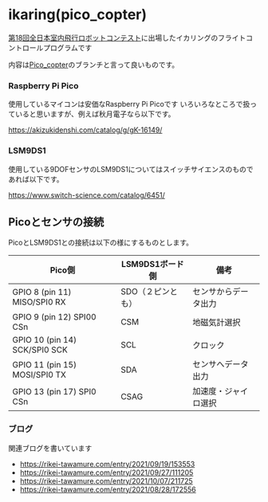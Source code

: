# ikaring(pico_copter)

[第18回全日本室内飛行ロボットコンテスト](http://indoor-flight.com/)に出場したイカリングのフライトコントロールプログラムです

内容は[Pico_copter](https://github.com/kouhei1970/pico_copter)のブランチと言って良いものです。

### Raspberry Pi Pico
使用しているマイコンは安価なRaspberry Pi Picoです
いろいろなところで扱っていると思いますが、例えば秋月電子なら以下です。

https://akizukidenshi.com/catalog/g/gK-16149/

### LSM9DS1
使用している9DOFセンサのLSM9DS1についてはスイッチサイエンスのものであれば以下です。

https://www.switch-science.com/catalog/6451/

## Picoとセンサの接続

PicoとLSM9DS1との接続は以下の様にするものとします。

|Pico側|LSM9DS1ボード側|備考|
|---|---|---|
|GPIO 8 (pin 11) MISO/SPI0 RX|SDO（２ピンとも）|センサからデータ出力|
|GPIO 9 (pin 12) SPI00 CSn|CSM|地磁気計選択|
|GPIO 10 (pin 14) SCK/SPI0 SCK|SCL|クロック|
|GPIO 11 (pin 15) MOSI/SPI0 TX|SDA|センサへデータ出力|
|GPIO 13 (pin 17) SPI0 CSn|CSAG|加速度・ジャイロ選択|

### ブログ 
関連ブログを書いています

- https://rikei-tawamure.com/entry/2021/09/19/153553
- https://rikei-tawamure.com/entry/2021/09/27/111205
- https://rikei-tawamure.com/entry/2021/10/07/211725
- https://rikei-tawamure.com/entry/2021/08/28/172556
